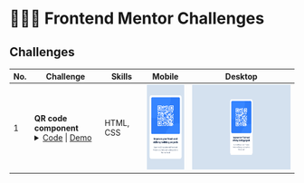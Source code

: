 # 🧑🏻‍💻 Frontend Mentor Challenges

<!-- ## Introduction -->

## Challenges

| No. | Challenge | Skills | Mobile                                                                | Desktop                                                        |
| --- | --------------------------------------------------------------------------------------------------------------------------------------------------------------------------------------------------------------------------------------------------|------------------------------------------------------------------------------------------------------------------------------------------------------------------------------------------------------- | --------------------------------------------------------------------- | -------------------------------------------------------------- |
| 1   | **QR code component** <br/> <details><summary>[Code](/01-QR-code-component/) \| [Demo](https://kris-lu-dev.github.io/Frontend-Mentor-Challenges/01-QR-code-component/) </summary>Simple QR code component</details>                                             | HTML, CSS | <img src="/01-QR-code-component/Screenshot-mobile.png" height="150"/>            | <img src="/01-QR-code-component/Screenshot.png" height="150"/>            |